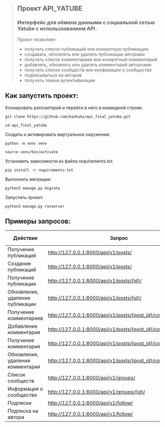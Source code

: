 > ## Проект API_YATUBE
> ### Интерфейс для обмена данными с социальной сетью Yatube с использзованием API.
> Проект позволяет:
> - получать список публикаций или конкретную публикацию
> - создавать, обновлять или удалять публикации авторами
> - получать список комментариев или конкретный комментарий
> - добавлять, обновлять или удалять комментарий автороами
> - получать спосок сообществ или инофрмации о сообществе
> - подписываться на авторов
> - получать токена аутентификации 

## Как запустить проект:
Клонировать репозиторий и перейти в него в командной строке:

```
git clone https://github.com/kazhuha/api_final_yatube.git
```
```
cd api_final_yatube
```
Создать и активировать виртуальное окружение:
```
python -m venv venv
```
```
source venv/bin/activate
```
Установить зависимости из файла requirements.txt:
```
pip install -r requirements.txt
```
Выполнить миграции:
```
python3 manage.py migrate
```
Запустить проект:
```
python3 manage.py runserver
```

## Примеры запросов:
| Действие  | Запрос |Тип запроса |
| ------------- | ------------- |------------- |
| Получение публикаций  | http://127.0.0.1:8000/api/v1/posts/ | GET |
| Создание публикаций | http://127.0.0.1:8000/api/v1/posts/ | POST |
| Получение публикации | http://127.0.0.1:8000/api/v1/posts/{id}/ | GET |
| Обновление, удаление публикации | http://127.0.0.1:8000/api/v1/posts/{id}/ | PUT, PATCH, DEL |
| Получение комментариев | http://127.0.0.1:8000/api/v1/posts/{post_id}/comments/ | GET |
| Добавление комментария | http://127.0.0.1:8000/api/v1/posts/{post_id}/comments/ | POST |
| Получение комментария | http://127.0.0.1:8000/api/v1/posts/{post_id}/comments/{id}/ | GET |
| Обновление, удаление комментария | http://127.0.0.1:8000/api/v1/posts/{post_id}/comments/{id}/ | PUT, PATCH, DEL |
| Список сообществ | http://127.0.0.1:8000/api/v1/groups/ | GET |
| Информация о сообществе | http://127.0.0.1:8000/api/v1/groups/{id}/ | GET |
| Подписки | http://127.0.0.1:8000/api/v1/follow/ | GET |
| Подписка на автора | http://127.0.0.1:8000/api/v1/follow/ | POST |
